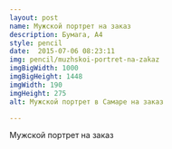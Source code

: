 ```yaml
---
layout: post
name: Мужской портрет на заказ
description: Бумага, А4
style: pencil
date:  2015-07-06 08:23:11
img: pencil/muzhskoi-portret-na-zakaz
imgBigWidth: 1000
imgBigHeight: 1448
imgWidth: 190
imgHeight: 275
alt: Мужской портрет в Самаре на заказ

---
```


Мужской портрет на заказ